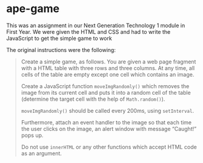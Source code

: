 # ape-game
This was an assignment in our Next Generation Technology 1 module in First Year.
We were given the HTML and CSS and had to write the JavaScript to get the simple game to work

The original instructions were the following:
>Create a simple game, as follows. You are given a web page fragment with a HTML table with three rows and three columns. At any time, all cells of the table are empty except one cell which contains an image. 
>
>Create a JavaScript function `moveImgRandomly()` which removes the image from its current cell and puts it into a random cell of the table (determine the target cell with the help of `Math.random()`).
>
>`moveImgRandomly()` should be called every 200ms, using `setInterval`.
>
>Furthermore, attach an event handler to the image so that each time the user clicks on the image, an alert window with message “Caught!” pops up.
>
>Do not use `innerHTML` or any other functions which accept HTML code as an argument.
